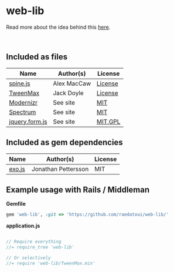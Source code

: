 web-lib
======================

Read more about the idea behind this [here](http://jpettersson.com/manage-web-dependencies-with-microgem/).

<br />

Included as files
-----------------

| Name            | Author(s)         | License       |
|-----------------|-------------------|---------------|
| [spine.js](http://spinejs.com/) | Alex MacCaw | [License](https://github.com/spine/spine/blob/master/LICENSE)
| [TweenMax](http://www.greensock.com/tweenmax/) | Jack Doyle | [License](http://www.greensock.com/terms_of_use.html)
| [Modernizr](http://modernizr.com/) | See site | [MIT](http://modernizr.com/license/)
| [Spectrum](http://bgrins.github.io/spectrum/) | See site | [MIT](https://github.com/bgrins/spectrum/)
| [jquery.form.js](http://www.malsup.com/jquery/form/) | See site | [MIT,GPL](https://github.com/malsup/form/)


Included as gem dependencies
----------------------------

| Name            | Author(s)         | License       |
|-----------------|-------------------|---------------|
| [exo.js](https://github.com/jpettersson/exo.js) | Jonathan Pettersson | MIT

Example usage with Rails / Middleman
------------------------------------

**Gemfile**
```Ruby
gem 'web-lib', :git => 'https://github.com/raedatoui/web-lib/'
```

**application.js**
```JavaScript

// Require everything
//= require_tree 'web-lib'

// Or selectively
//= require 'web-lib/TweenMax.min'

```
